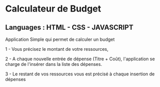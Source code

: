 # Calculateur de Budget
<h2>Languages : HTML - CSS - JAVASCRIPT</h2>
<p>Application Simple qui permet de calculer un budget</p>
<p>1 - Vous précisez le montant de votre ressources,</p>
<p>2 - A chaque nouvelle entrée de dépense (Titre + Coût), l'application se charge de l'insérer dans la liste des dépenses.</p>
<p>3 - Le restant de vos ressources vous est précisé à chaque insertion de dépenses</p>
<p></p>

